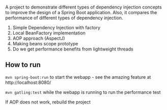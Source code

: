 ###

A project to demonstrate different types of dependency injection concepts to improve the design of a Spring Boot application.
Also, it compares the performance of different types of dependency injection.

1. Simple Dependency Injection with factory
2. Local BeanFactory implementation
3. AOP approach (AspectJ)
4. Making beans scope prototype
5. Do we get performance benefits from lightweight threads

## How to run

`mvn spring-boot:run` to start the webapp - see the amazing feature at http://localhost:8080/

`mvn gatling:test` while the webapp is running to run the performance test

If AOP does not work, rebuild the project
